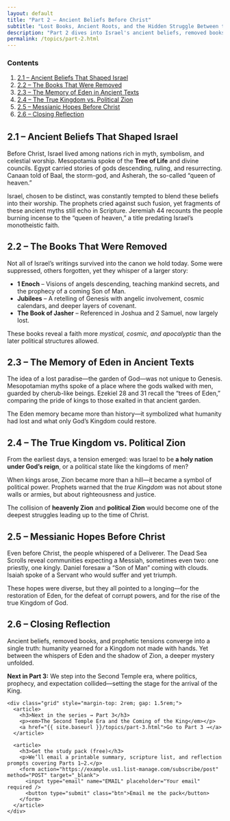 ```yaml
---
layout: default
title: "Part 2 – Ancient Beliefs Before Christ"
subtitle: "Lost Books, Ancient Roots, and the Hidden Struggle Between the True Kingdom and Political Zion"
description: "Part 2 dives into Israel's ancient beliefs, removed books, and Edenic memory before Christ."
permalink: /topics/part-2.html
---
```


<section class="container content">

  <!-- Table of contents -->
  <nav aria-label="Table of contents" style="margin-bottom: 2rem;">
    <h3>Contents</h3>
    <ol>
      <li><a href="#ancient-beliefs">2.1 – Ancient Beliefs That Shaped Israel</a></li>
      <li><a href="#removed-books">2.2 – The Books That Were Removed</a></li>
      <li><a href="#eden-memory">2.3 – The Memory of Eden in Ancient Texts</a></li>
      <li><a href="#kingdom-vs-zion">2.4 – The True Kingdom vs. Political Zion</a></li>
      <li><a href="#messianic-hopes">2.5 – Messianic Hopes Before Christ</a></li>
      <li><a href="#closing">2.6 – Closing Reflection</a></li>
    </ol>
  </nav>

  <!-- 2.1 -->
  <section id="ancient-beliefs" class="content">
    <h2>2.1 – Ancient Beliefs That Shaped Israel</h2>
    <p>
      Before Christ, Israel lived among nations rich in myth, symbolism, and
      celestial worship. Mesopotamia spoke of the <strong>Tree of Life</strong> and divine councils. Egypt carried stories of gods descending, ruling, and resurrecting. Canaan told of Baal, the storm-god, and Asherah, the so-called “queen of heaven.”
    </p>
    <p>
      Israel, chosen to be distinct, was constantly tempted to blend these beliefs into their worship. The prophets cried against such fusion, yet fragments of these ancient myths still echo in Scripture. <span class="note">Jeremiah 44 recounts the people burning incense to the “queen of heaven,” a title predating Israel’s monotheistic faith.</span>
    </p>
  </section>

  <!-- 2.2 -->
  <section id="removed-books" class="content">
    <h2>2.2 – The Books That Were Removed</h2>
    <p>
      Not all of Israel’s writings survived into the canon we hold today. Some were suppressed, others forgotten, yet they whisper of a larger story:
    </p>
    <ul>
      <li><strong>1 Enoch</strong> – Visions of angels descending, teaching mankind secrets, and the prophecy of a coming Son of Man.</li>
      <li><strong>Jubilees</strong> – A retelling of Genesis with angelic involvement, cosmic calendars, and deeper layers of covenant.</li>
      <li><strong>The Book of Jasher</strong> – Referenced in Joshua and 2 Samuel, now largely lost.</li>
    </ul>
    <p class="note">These books reveal a faith more <em>mystical, cosmic, and apocalyptic</em> than the later political structures allowed.</p>
  </section>

  <!-- 2.3 -->
  <section id="eden-memory" class="content">
    <h2>2.3 – The Memory of Eden in Ancient Texts</h2>
    <p>
      The idea of a lost paradise—the garden of God—was not unique to Genesis. Mesopotamian myths spoke of a place where the gods walked with men, guarded by cherub-like beings. Ezekiel 28 and 31 recall the “trees of Eden,” comparing the pride of kings to those exalted in that ancient garden.
    </p>
    <p class="note">
      The Eden memory became more than history—it symbolized what humanity had lost and what only God’s Kingdom could restore.
    </p>
  </section>

  <!-- 2.4 -->
  <section id="kingdom-vs-zion" class="content">
    <h2>2.4 – The True Kingdom vs. Political Zion</h2>
    <p>
      From the earliest days, a tension emerged: was Israel to be <strong>a holy nation under God’s reign</strong>, or a political state like the kingdoms of men?
    </p>
    <p>
      When kings arose, Zion became more than a hill—it became a symbol of political power. Prophets warned that the <em>true Kingdom</em> was not about stone walls or armies, but about righteousness and justice.
    </p>
    <p>
      The collision of <strong>heavenly Zion</strong> and <strong>political Zion</strong> would become one of the deepest struggles leading up to the time of Christ.
    </p>
  </section>

  <!-- 2.5 -->
  <section id="messianic-hopes" class="content">
    <h2>2.5 – Messianic Hopes Before Christ</h2>
    <p>
      Even before Christ, the people whispered of a Deliverer. The Dead Sea Scrolls reveal communities expecting a Messiah, sometimes even two: one priestly, one kingly. Daniel foresaw a “Son of Man” coming with clouds. Isaiah spoke of a Servant who would suffer and yet triumph.
    </p>
    <p>
      These hopes were diverse, but they all pointed to a longing—for the restoration of Eden, for the defeat of corrupt powers, and for the rise of the true Kingdom of God.
    </p>
  </section>

  <!-- 2.6 -->
  <section id="closing" class="content">
    <h2>2.6 – Closing Reflection</h2>
    <p>
      Ancient beliefs, removed books, and prophetic tensions converge into a single truth: humanity yearned for a Kingdom not made with hands. Yet between the whispers of Eden and the shadow of Zion, a deeper mystery unfolded.
    </p>
    <p>
      <strong>Next in Part 3:</strong> We step into the Second Temple era, where politics, prophecy, and expectation collided—setting the stage for the arrival of the King.
    </p>

    <div class="grid" style="margin-top: 2rem; gap: 1.5rem;">
      <article>
        <h3>Next in the series → Part 3</h3>
        <p><em>The Second Temple Era and the Coming of the King</em></p>
        <a href="{{ site.baseurl }}/topics/part-3.html">Go to Part 3 →</a>
      </article>

      <article>
        <h3>Get the study pack (free)</h3>
        <p>We’ll email a printable summary, scripture list, and reflection prompts covering Parts 1–2.</p>
        <form action="https://example.us1.list-manage.com/subscribe/post" method="POST" target="_blank">
          <input type="email" name="EMAIL" placeholder="Your email" required />
          <button type="submit" class="btn">Email me the pack</button>
        </form>
      </article>
    </div>

  </section>
</section>
